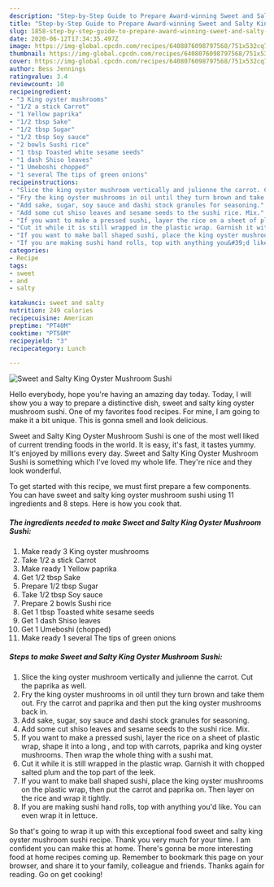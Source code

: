 ```yaml
---
description: "Step-by-Step Guide to Prepare Award-winning Sweet and Salty King Oyster Mushroom Sushi"
title: "Step-by-Step Guide to Prepare Award-winning Sweet and Salty King Oyster Mushroom Sushi"
slug: 1858-step-by-step-guide-to-prepare-award-winning-sweet-and-salty-king-oyster-mushroom-sushi
date: 2020-06-12T17:34:35.497Z
image: https://img-global.cpcdn.com/recipes/6408076098797568/751x532cq70/sweet-and-salty-king-oyster-mushroom-sushi-recipe-main-photo.jpg
thumbnail: https://img-global.cpcdn.com/recipes/6408076098797568/751x532cq70/sweet-and-salty-king-oyster-mushroom-sushi-recipe-main-photo.jpg
cover: https://img-global.cpcdn.com/recipes/6408076098797568/751x532cq70/sweet-and-salty-king-oyster-mushroom-sushi-recipe-main-photo.jpg
author: Bess Jennings
ratingvalue: 3.4
reviewcount: 10
recipeingredient:
- "3 King oyster mushrooms"
- "1/2 a stick Carrot"
- "1 Yellow paprika"
- "1/2 tbsp Sake"
- "1/2 tbsp Sugar"
- "1/2 tbsp Soy sauce"
- "2 bowls Sushi rice"
- "1 tbsp Toasted white sesame seeds"
- "1 dash Shiso leaves"
- "1 Umeboshi chopped"
- "1 several The tips of green onions"
recipeinstructions:
- "Slice the king oyster mushroom vertically and julienne the carrot. Cut the paprika as well."
- "Fry the king oyster mushrooms in oil until they turn brown and take them out. Fry the carrot and paprika and then put the king oyster mushrooms back in."
- "Add sake, sugar, soy sauce and dashi stock granules for seasoning."
- "Add some cut shiso leaves and sesame seeds to the sushi rice. Mix."
- "If you want to make a pressed sushi, layer the rice on a sheet of plastic wrap, shape it into a long , and top with carrots, paprika and king oyster mushrooms. Then wrap the whole thing with a sushi mat."
- "Cut it while it is still wrapped in the plastic wrap. Garnish it with chopped salted plum and the top part of the leek."
- "If you want to make ball shaped sushi, place the king oyster mushrooms on the plastic wrap, then put the carrot and paprika on. Then layer on the rice and wrap it tightly."
- "If you are making sushi hand rolls, top with anything you&#39;d like. You can even wrap it in lettuce."
categories:
- Recipe
tags:
- sweet
- and
- salty

katakunci: sweet and salty 
nutrition: 249 calories
recipecuisine: American
preptime: "PT40M"
cooktime: "PT50M"
recipeyield: "3"
recipecategory: Lunch

---
```



![Sweet and Salty King Oyster Mushroom Sushi](https://img-global.cpcdn.com/recipes/6408076098797568/751x532cq70/sweet-and-salty-king-oyster-mushroom-sushi-recipe-main-photo.jpg)

Hello everybody, hope you're having an amazing day today. Today, I will show you a way to prepare a distinctive dish, sweet and salty king oyster mushroom sushi. One of my favorites food recipes. For mine, I am going to make it a bit unique. This is gonna smell and look delicious.

Sweet and Salty King Oyster Mushroom Sushi is one of the most well liked of current trending foods in the world. It is easy, it's fast, it tastes yummy. It's enjoyed by millions every day. Sweet and Salty King Oyster Mushroom Sushi is something which I've loved my whole life. They're nice and they look wonderful.




To get started with this recipe, we must first prepare a few components. You can have sweet and salty king oyster mushroom sushi using 11 ingredients and 8 steps. Here is how you cook that.

<!--inarticleads1-->

##### The ingredients needed to make Sweet and Salty King Oyster Mushroom Sushi:

1. Make ready 3 King oyster mushrooms
1. Take 1/2 a stick Carrot
1. Make ready 1 Yellow paprika
1. Get 1/2 tbsp Sake
1. Prepare 1/2 tbsp Sugar
1. Take 1/2 tbsp Soy sauce
1. Prepare 2 bowls Sushi rice
1. Get 1 tbsp Toasted white sesame seeds
1. Get 1 dash Shiso leaves
1. Get 1 Umeboshi (chopped)
1. Make ready 1 several The tips of green onions




<!--inarticleads2-->

##### Steps to make Sweet and Salty King Oyster Mushroom Sushi:

1. Slice the king oyster mushroom vertically and julienne the carrot. Cut the paprika as well.
1. Fry the king oyster mushrooms in oil until they turn brown and take them out. Fry the carrot and paprika and then put the king oyster mushrooms back in.
1. Add sake, sugar, soy sauce and dashi stock granules for seasoning.
1. Add some cut shiso leaves and sesame seeds to the sushi rice. Mix.
1. If you want to make a pressed sushi, layer the rice on a sheet of plastic wrap, shape it into a long , and top with carrots, paprika and king oyster mushrooms. Then wrap the whole thing with a sushi mat.
1. Cut it while it is still wrapped in the plastic wrap. Garnish it with chopped salted plum and the top part of the leek.
1. If you want to make ball shaped sushi, place the king oyster mushrooms on the plastic wrap, then put the carrot and paprika on. Then layer on the rice and wrap it tightly.
1. If you are making sushi hand rolls, top with anything you&#39;d like. You can even wrap it in lettuce.




So that's going to wrap it up with this exceptional food sweet and salty king oyster mushroom sushi recipe. Thank you very much for your time. I am confident you can make this at home. There's gonna be more interesting food at home recipes coming up. Remember to bookmark this page on your browser, and share it to your family, colleague and friends. Thanks again for reading. Go on get cooking!
